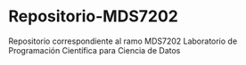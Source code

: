# Repositorio-MDS7202
Repositorio correspondiente al ramo  MDS7202 Laboratorio de Programación Científica para Ciencia de Datos
